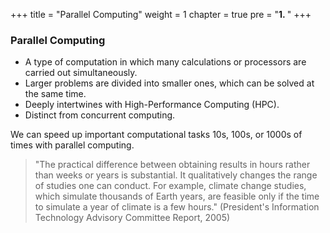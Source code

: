 +++
title = "Parallel Computing"
weight = 1
chapter = true
pre = "<b>1. </b>"
+++

### Parallel Computing

* A type of computation in which many calculations or processors are carried out simultaneously.
* Larger problems are divided into smaller ones, which can be solved at the same time.
* Deeply intertwines with High-Performance Computing (HPC).
* Distinct from concurrent computing.

We can speed up important computational tasks 10s, 100s, or 1000s of times with parallel computing.

> "The practical difference between obtaining results in hours rather than weeks or years is substantial. It qualitatively changes the range of studies one can conduct. For example, climate change studies, which simulate thousands of Earth years, are feasible only if the time to simulate a year of climate is a few hours." (President's Information Technology Advisory Committee Report, 2005)

